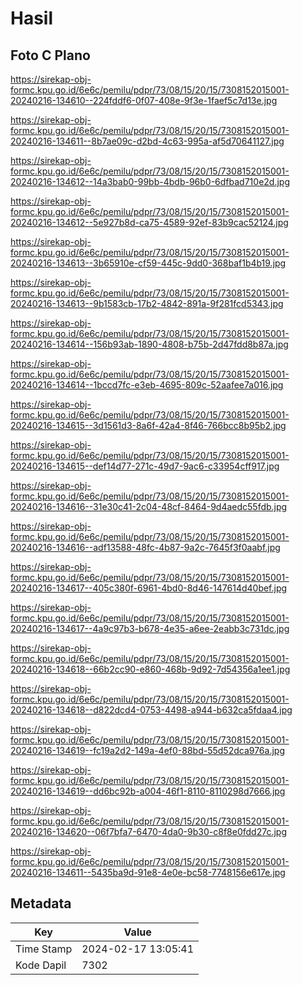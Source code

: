 # Hasil

## Foto C Plano

https://sirekap-obj-formc.kpu.go.id/6e6c/pemilu/pdpr/73/08/15/20/15/7308152015001-20240216-134610--224fddf6-0f07-408e-9f3e-1faef5c7d13e.jpg

https://sirekap-obj-formc.kpu.go.id/6e6c/pemilu/pdpr/73/08/15/20/15/7308152015001-20240216-134611--8b7ae09c-d2bd-4c63-995a-af5d70641127.jpg

https://sirekap-obj-formc.kpu.go.id/6e6c/pemilu/pdpr/73/08/15/20/15/7308152015001-20240216-134612--14a3bab0-99bb-4bdb-96b0-6dfbad710e2d.jpg

https://sirekap-obj-formc.kpu.go.id/6e6c/pemilu/pdpr/73/08/15/20/15/7308152015001-20240216-134612--5e927b8d-ca75-4589-92ef-83b9cac52124.jpg

https://sirekap-obj-formc.kpu.go.id/6e6c/pemilu/pdpr/73/08/15/20/15/7308152015001-20240216-134613--3b65910e-cf59-445c-9dd0-368baf1b4b19.jpg

https://sirekap-obj-formc.kpu.go.id/6e6c/pemilu/pdpr/73/08/15/20/15/7308152015001-20240216-134613--9b1583cb-17b2-4842-891a-9f281fcd5343.jpg

https://sirekap-obj-formc.kpu.go.id/6e6c/pemilu/pdpr/73/08/15/20/15/7308152015001-20240216-134614--156b93ab-1890-4808-b75b-2d47fdd8b87a.jpg

https://sirekap-obj-formc.kpu.go.id/6e6c/pemilu/pdpr/73/08/15/20/15/7308152015001-20240216-134614--1bccd7fc-e3eb-4695-809c-52aafee7a016.jpg

https://sirekap-obj-formc.kpu.go.id/6e6c/pemilu/pdpr/73/08/15/20/15/7308152015001-20240216-134615--3d1561d3-8a6f-42a4-8f46-766bcc8b95b2.jpg

https://sirekap-obj-formc.kpu.go.id/6e6c/pemilu/pdpr/73/08/15/20/15/7308152015001-20240216-134615--def14d77-271c-49d7-9ac6-c33954cff917.jpg

https://sirekap-obj-formc.kpu.go.id/6e6c/pemilu/pdpr/73/08/15/20/15/7308152015001-20240216-134616--31e30c41-2c04-48cf-8464-9d4aedc55fdb.jpg

https://sirekap-obj-formc.kpu.go.id/6e6c/pemilu/pdpr/73/08/15/20/15/7308152015001-20240216-134616--adf13588-48fc-4b87-9a2c-7645f3f0aabf.jpg

https://sirekap-obj-formc.kpu.go.id/6e6c/pemilu/pdpr/73/08/15/20/15/7308152015001-20240216-134617--405c380f-6961-4bd0-8d46-147614d40bef.jpg

https://sirekap-obj-formc.kpu.go.id/6e6c/pemilu/pdpr/73/08/15/20/15/7308152015001-20240216-134617--4a9c97b3-b678-4e35-a6ee-2eabb3c731dc.jpg

https://sirekap-obj-formc.kpu.go.id/6e6c/pemilu/pdpr/73/08/15/20/15/7308152015001-20240216-134618--66b2cc90-e860-468b-9d92-7d54356a1ee1.jpg

https://sirekap-obj-formc.kpu.go.id/6e6c/pemilu/pdpr/73/08/15/20/15/7308152015001-20240216-134618--d822dcd4-0753-4498-a944-b632ca5fdaa4.jpg

https://sirekap-obj-formc.kpu.go.id/6e6c/pemilu/pdpr/73/08/15/20/15/7308152015001-20240216-134619--fc19a2d2-149a-4ef0-88bd-55d52dca976a.jpg

https://sirekap-obj-formc.kpu.go.id/6e6c/pemilu/pdpr/73/08/15/20/15/7308152015001-20240216-134619--dd6bc92b-a004-46f1-8110-8110298d7666.jpg

https://sirekap-obj-formc.kpu.go.id/6e6c/pemilu/pdpr/73/08/15/20/15/7308152015001-20240216-134620--06f7bfa7-6470-4da0-9b30-c8f8e0fdd27c.jpg

https://sirekap-obj-formc.kpu.go.id/6e6c/pemilu/pdpr/73/08/15/20/15/7308152015001-20240216-134611--5435ba9d-91e8-4e0e-bc58-7748156e617e.jpg


## Metadata

| Key        | Value               |
| ---------- | ------------------- |
| Time Stamp | 2024-02-17 13:05:41 |
| Kode Dapil | 7302                |



